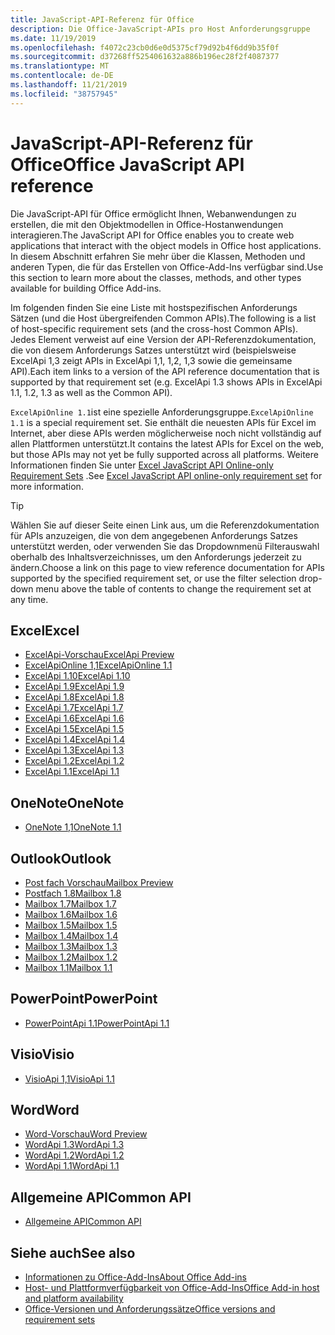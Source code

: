 ```yaml
---
title: JavaScript-API-Referenz für Office
description: Die Office-JavaScript-APIs pro Host Anforderungsgruppe
ms.date: 11/19/2019
ms.openlocfilehash: f4072c23cb0d6e0d5375cf79d92b4f6dd9b35f0f
ms.sourcegitcommit: d37268ff5254061632a886b196ec28f2f4087377
ms.translationtype: MT
ms.contentlocale: de-DE
ms.lasthandoff: 11/21/2019
ms.locfileid: "38757945"
---
```

# <a name="office-javascript-api-reference"></a><span data-ttu-id="1b0d0-103">JavaScript-API-Referenz für Office</span><span class="sxs-lookup"><span data-stu-id="1b0d0-103">Office JavaScript API reference</span></span>

<span data-ttu-id="1b0d0-104">Die JavaScript-API für Office ermöglicht Ihnen, Webanwendungen zu erstellen, die mit den Objektmodellen in Office-Hostanwendungen interagieren.</span><span class="sxs-lookup"><span data-stu-id="1b0d0-104">The JavaScript API for Office enables you to create web applications that interact with the object models in Office host applications.</span></span> <span data-ttu-id="1b0d0-105">In diesem Abschnitt erfahren Sie mehr über die Klassen, Methoden und anderen Typen, die für das Erstellen von Office-Add-Ins verfügbar sind.</span><span class="sxs-lookup"><span data-stu-id="1b0d0-105">Use this section to learn more about the classes, methods, and other types available for building Office Add-ins.</span></span>

<span data-ttu-id="1b0d0-106">Im folgenden finden Sie eine Liste mit hostspezifischen Anforderungs Sätzen (und die Host übergreifenden Common APIs).</span><span class="sxs-lookup"><span data-stu-id="1b0d0-106">The following is a list of host-specific requirement sets (and the cross-host Common APIs).</span></span> <span data-ttu-id="1b0d0-107">Jedes Element verweist auf eine Version der API-Referenzdokumentation, die von diesem Anforderungs Satzes unterstützt wird (beispielsweise ExcelApi 1,3 zeigt APIs in ExcelApi 1,1, 1,2, 1,3 sowie die gemeinsame API).</span><span class="sxs-lookup"><span data-stu-id="1b0d0-107">Each item links to a version of the API reference documentation that is supported by that requirement set (e.g. ExcelApi 1.3 shows APIs in ExcelApi 1.1, 1.2, 1.3 as well as the Common API).</span></span>

<span data-ttu-id="1b0d0-108">`ExcelApiOnline 1.1`ist eine spezielle Anforderungsgruppe.</span><span class="sxs-lookup"><span data-stu-id="1b0d0-108">`ExcelApiOnline 1.1` is a special requirement set.</span></span> <span data-ttu-id="1b0d0-109">Sie enthält die neuesten APIs für Excel im Internet, aber diese APIs werden möglicherweise noch nicht vollständig auf allen Plattformen unterstützt.</span><span class="sxs-lookup"><span data-stu-id="1b0d0-109">It contains the latest APIs for Excel on the web, but those APIs may not yet be fully supported across all platforms.</span></span> <span data-ttu-id="1b0d0-110">Weitere Informationen finden Sie unter [Excel JavaScript API Online-only Requirement Sets](/office/dev/add-ins/reference/requirement-sets/excel-api-online-requirement-set) .</span><span class="sxs-lookup"><span data-stu-id="1b0d0-110">See [Excel JavaScript API online-only requirement set](/office/dev/add-ins/reference/requirement-sets/excel-api-online-requirement-set) for more information.</span></span>

> [!TIP]
> <span data-ttu-id="1b0d0-111">Wählen Sie auf dieser Seite einen Link aus, um die Referenzdokumentation für APIs anzuzeigen, die von dem angegebenen Anforderungs Satzes unterstützt werden, oder verwenden Sie das Dropdownmenü Filterauswahl oberhalb des Inhaltsverzeichnisses, um den Anforderungs jederzeit zu ändern.</span><span class="sxs-lookup"><span data-stu-id="1b0d0-111">Choose a link on this page to view reference documentation for APIs supported by the specified requirement set, or use the filter selection drop-down menu above the table of contents to change the requirement set at any time.</span></span>

## <a name="excel"></a><span data-ttu-id="1b0d0-112">Excel</span><span class="sxs-lookup"><span data-stu-id="1b0d0-112">Excel</span></span>

- [<span data-ttu-id="1b0d0-113">ExcelApi-Vorschau</span><span class="sxs-lookup"><span data-stu-id="1b0d0-113">ExcelApi Preview</span></span>](/javascript/api/excel?view=excel-js-preview)
- [<span data-ttu-id="1b0d0-114">ExcelApiOnline 1,1</span><span class="sxs-lookup"><span data-stu-id="1b0d0-114">ExcelApiOnline 1.1</span></span>](/javascript/api/excel?view=excel-js-online)
- [<span data-ttu-id="1b0d0-115">ExcelApi 1.10</span><span class="sxs-lookup"><span data-stu-id="1b0d0-115">ExcelApi 1.10</span></span>](/javascript/api/excel?view=excel-js-1.10)
- [<span data-ttu-id="1b0d0-116">ExcelApi 1.9</span><span class="sxs-lookup"><span data-stu-id="1b0d0-116">ExcelApi 1.9</span></span>](/javascript/api/excel?view=excel-js-1.9)
- [<span data-ttu-id="1b0d0-117">ExcelApi 1.8</span><span class="sxs-lookup"><span data-stu-id="1b0d0-117">ExcelApi 1.8</span></span>](/javascript/api/excel?view=excel-js-1.8)
- [<span data-ttu-id="1b0d0-118">ExcelApi 1.7</span><span class="sxs-lookup"><span data-stu-id="1b0d0-118">ExcelApi 1.7</span></span>](/javascript/api/excel?view=excel-js-1.7)
- [<span data-ttu-id="1b0d0-119">ExcelApi 1.6</span><span class="sxs-lookup"><span data-stu-id="1b0d0-119">ExcelApi 1.6</span></span>](/javascript/api/excel?view=excel-js-1.6)
- [<span data-ttu-id="1b0d0-120">ExcelApi 1.5</span><span class="sxs-lookup"><span data-stu-id="1b0d0-120">ExcelApi 1.5</span></span>](/javascript/api/excel?view=excel-js-1.5)
- [<span data-ttu-id="1b0d0-121">ExcelApi 1.4</span><span class="sxs-lookup"><span data-stu-id="1b0d0-121">ExcelApi 1.4</span></span>](/javascript/api/excel?view=excel-js-1.4)
- [<span data-ttu-id="1b0d0-122">ExcelApi 1.3</span><span class="sxs-lookup"><span data-stu-id="1b0d0-122">ExcelApi 1.3</span></span>](/javascript/api/excel?view=excel-js-1.3)
- [<span data-ttu-id="1b0d0-123">ExcelApi 1.2</span><span class="sxs-lookup"><span data-stu-id="1b0d0-123">ExcelApi 1.2</span></span>](/javascript/api/excel?view=excel-js-1.2)
- [<span data-ttu-id="1b0d0-124">ExcelApi 1.1</span><span class="sxs-lookup"><span data-stu-id="1b0d0-124">ExcelApi 1.1</span></span>](/javascript/api/excel?view=excel-js-1.1)

## <a name="onenote"></a><span data-ttu-id="1b0d0-125">OneNote</span><span class="sxs-lookup"><span data-stu-id="1b0d0-125">OneNote</span></span>

- [<span data-ttu-id="1b0d0-126">OneNote 1,1</span><span class="sxs-lookup"><span data-stu-id="1b0d0-126">OneNote 1.1</span></span>](/javascript/api/onenote?view=onenote-js-1.1)

## <a name="outlook"></a><span data-ttu-id="1b0d0-127">Outlook</span><span class="sxs-lookup"><span data-stu-id="1b0d0-127">Outlook</span></span>

- [<span data-ttu-id="1b0d0-128">Post fach Vorschau</span><span class="sxs-lookup"><span data-stu-id="1b0d0-128">Mailbox Preview</span></span>](/javascript/api/outlook?view=outlook-js-preview)
- [<span data-ttu-id="1b0d0-129">Postfach 1.8</span><span class="sxs-lookup"><span data-stu-id="1b0d0-129">Mailbox 1.8</span></span>](/javascript/api/outlook?view=outlook-js-1.8)
- [<span data-ttu-id="1b0d0-130">Mailbox 1.7</span><span class="sxs-lookup"><span data-stu-id="1b0d0-130">Mailbox 1.7</span></span>](/javascript/api/outlook?view=outlook-js-1.7)
- [<span data-ttu-id="1b0d0-131">Mailbox 1.6</span><span class="sxs-lookup"><span data-stu-id="1b0d0-131">Mailbox 1.6</span></span>](/javascript/api/outlook?view=outlook-js-1.6)
- [<span data-ttu-id="1b0d0-132">Mailbox 1.5</span><span class="sxs-lookup"><span data-stu-id="1b0d0-132">Mailbox 1.5</span></span>](/javascript/api/outlook?view=outlook-js-1.5)
- [<span data-ttu-id="1b0d0-133">Mailbox 1.4</span><span class="sxs-lookup"><span data-stu-id="1b0d0-133">Mailbox 1.4</span></span>](/javascript/api/outlook?view=outlook-js-1.4)
- [<span data-ttu-id="1b0d0-134">Mailbox 1.3</span><span class="sxs-lookup"><span data-stu-id="1b0d0-134">Mailbox 1.3</span></span>](/javascript/api/outlook?view=outlook-js-1.3)
- [<span data-ttu-id="1b0d0-135">Mailbox 1.2</span><span class="sxs-lookup"><span data-stu-id="1b0d0-135">Mailbox 1.2</span></span>](/javascript/api/outlook?view=outlook-js-1.2)
- [<span data-ttu-id="1b0d0-136">Mailbox 1.1</span><span class="sxs-lookup"><span data-stu-id="1b0d0-136">Mailbox 1.1</span></span>](/javascript/api/outlook?view=outlook-js-1.1)

## <a name="powerpoint"></a><span data-ttu-id="1b0d0-137">PowerPoint</span><span class="sxs-lookup"><span data-stu-id="1b0d0-137">PowerPoint</span></span>

- [<span data-ttu-id="1b0d0-138">PowerPointApi 1.1</span><span class="sxs-lookup"><span data-stu-id="1b0d0-138">PowerPointApi 1.1</span></span>](/javascript/api/powerpoint?view=powerpoint-js-1.1)

## <a name="visio"></a><span data-ttu-id="1b0d0-139">Visio</span><span class="sxs-lookup"><span data-stu-id="1b0d0-139">Visio</span></span>

- [<span data-ttu-id="1b0d0-140">VisioApi 1,1</span><span class="sxs-lookup"><span data-stu-id="1b0d0-140">VisioApi 1.1</span></span>](/javascript/api/visio?view=visio-js-1.1)

## <a name="word"></a><span data-ttu-id="1b0d0-141">Word</span><span class="sxs-lookup"><span data-stu-id="1b0d0-141">Word</span></span>

- [<span data-ttu-id="1b0d0-142">Word-Vorschau</span><span class="sxs-lookup"><span data-stu-id="1b0d0-142">Word Preview</span></span>](/javascript/api/word?view=word-js-preview)
- [<span data-ttu-id="1b0d0-143">WordApi 1.3</span><span class="sxs-lookup"><span data-stu-id="1b0d0-143">WordApi 1.3</span></span>](/javascript/api/word?view=word-js-1.3)
- [<span data-ttu-id="1b0d0-144">WordApi 1.2</span><span class="sxs-lookup"><span data-stu-id="1b0d0-144">WordApi 1.2</span></span>](/javascript/api/word?view=word-js-1.2)
- [<span data-ttu-id="1b0d0-145">WordApi 1.1</span><span class="sxs-lookup"><span data-stu-id="1b0d0-145">WordApi 1.1</span></span>](/javascript/api/word?view=word-js-1.1)

## <a name="common-api"></a><span data-ttu-id="1b0d0-146">Allgemeine API</span><span class="sxs-lookup"><span data-stu-id="1b0d0-146">Common API</span></span>

- [<span data-ttu-id="1b0d0-147">Allgemeine API</span><span class="sxs-lookup"><span data-stu-id="1b0d0-147">Common API</span></span>](/javascript/api/office?view=common-js)

## <a name="see-also"></a><span data-ttu-id="1b0d0-148">Siehe auch</span><span class="sxs-lookup"><span data-stu-id="1b0d0-148">See also</span></span>

- [<span data-ttu-id="1b0d0-149">Informationen zu Office-Add-Ins</span><span class="sxs-lookup"><span data-stu-id="1b0d0-149">About Office Add-ins</span></span>](/office/dev/add-ins/overview)
- [<span data-ttu-id="1b0d0-150">Host- und Plattformverfügbarkeit von Office-Add-Ins</span><span class="sxs-lookup"><span data-stu-id="1b0d0-150">Office Add-in host and platform availability</span></span>](/office/dev/add-ins/overview/office-add-in-availability)
- [<span data-ttu-id="1b0d0-151">Office-Versionen und Anforderungssätze</span><span class="sxs-lookup"><span data-stu-id="1b0d0-151">Office versions and requirement sets</span></span>](/office/dev/add-ins/develop/office-versions-and-requirement-sets)
